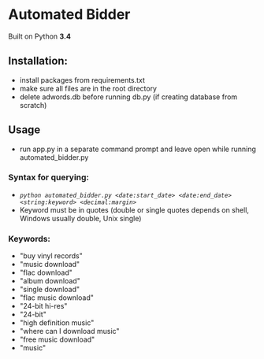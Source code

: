 # Automated Bidder

Built on Python **3.4**

## Installation:
- install packages from requirements.txt
- make sure all files are in the root directory
- delete adwords.db before running db.py (if creating database from scratch)

## Usage
- run app.py in a separate command prompt and leave open while running automated_bidder.py

### Syntax for querying:
- *```python automated_bidder.py <date:start_date> <date:end_date> <string:keyword> <decimal:margin>```*
- Keyword must be in quotes (double or single quotes depends on shell, Windows usually double, Unix single)

### Keywords:
- "buy vinyl records"
- "music download"
- "flac download"
- "album download"
- "single download"
- "flac music download"
- "24-bit hi-res"
- "24-bit"
- "high definition music"
- "where can I download music"
- "free music download"
- "music"
